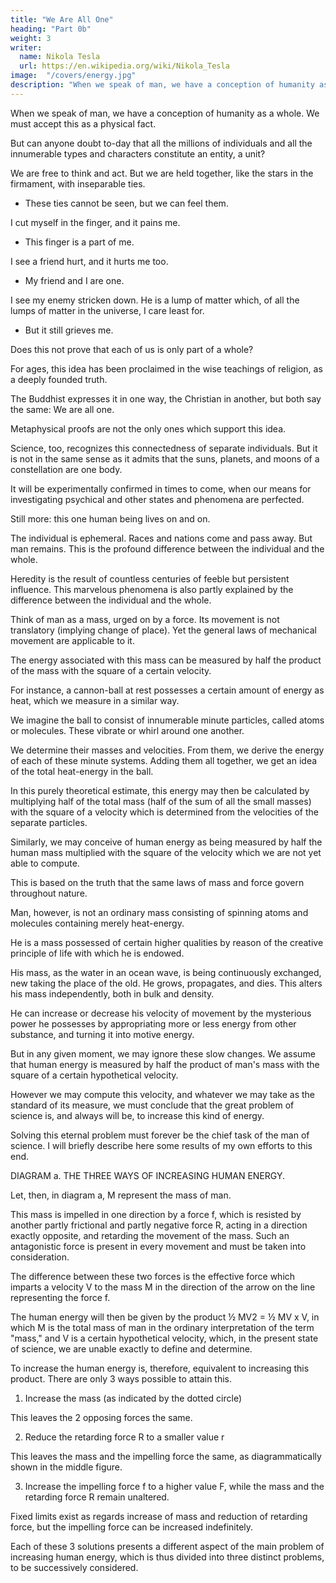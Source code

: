 ```yaml
---
title: "We Are All One"
heading: "Part 0b"
weight: 3
writer:
  name: Nikola Tesla
  url: https://en.wikipedia.org/wiki/Nikola_Tesla
image:  "/covers/energy.jpg"
description: "When we speak of man, we have a conception of humanity as a whole. We must accept this as a physical fact."
---
```




When we speak of man, we have a conception of humanity as a whole. We must accept this as a physical fact.

<!-- and before applying scientific methods to, the investigation of his movement  -->


But can anyone doubt to-day that all the millions of individuals and all the innumerable types and characters constitute an entity, a unit? 

We are free to think and act. But we are held together, like the stars in the firmament, with inseparable ties.
- These ties cannot be seen, but we can feel them.

I cut myself in the finger, and it pains me.
- This finger is a part of me. 

I see a friend hurt, and it hurts me too.
- My friend and I are one. 

I see my enemy stricken down. He is a lump of matter which, of all the lumps of matter in the universe, I care least for.
- But it still grieves me.

Does this not prove that each of us is only part of a whole? 

For ages, this idea has been proclaimed in the wise teachings of religion, as a deeply founded truth.

<!-- probably not alone as a means of insuring peace and harmony among men, but   -->

The Buddhist expresses it in one way, the Christian in another, but both say the same: We are all one.

Metaphysical proofs are not the only ones which support this idea. 

<!-- we are able to bring forth in -->

Science, too, recognizes this connectedness of separate individuals. But it is not in the same sense as it admits that the suns, planets, and moons of a constellation are one body.

<!-- , and there can be no doubt that  -->

It will be experimentally confirmed in times to come, when our means for investigating psychical and other states and phenomena are perfected. 
<!-- shall have been brought to great perfection.  -->

Still more: this one human being lives on and on.

The individual is ephemeral. Races and nations come and pass away. But man remains. This is the profound difference between the individual and the whole.

<!-- This also partly explains many of those  of  -->

Heredity is the result of countless centuries of feeble but persistent influence. This marvelous phenomena is also partly explained by the difference between  the individual and the whole.


Think of man as a mass, urged on by a force. Its movement is not translatory (implying change of place). Yet the general laws of mechanical movement are applicable to it.

The energy associated with this mass can be measured by half the product of the mass with the square of a certain velocity. 

For instance, a cannon-ball at rest possesses a certain amount of energy as heat, which we measure in a similar way. 

We imagine the ball to consist of innumerable minute particles, called atoms or molecules. These vibrate or whirl around one another. 

We determine their masses and velocities. From them, we derive the energy of each of these minute systems. Adding them all together, we get an idea of the total heat-energy in the ball.

<!-- , which is only seemingly at rest. -->

In this purely theoretical estimate, this energy may then be calculated by multiplying half of the total mass (half of the sum of all the small masses) with the square of a velocity which is determined from the velocities of the separate particles. 

Similarly, we may conceive of human energy as being measured by half the human mass multiplied with the square of the velocity which we are not yet able to compute.

<!-- But our deficiency in this knowledge will not vitiate the truth of the deductions I shall draw, which rest on the firm basis that  -->

This is based on the truth that the same laws of mass and force govern throughout nature. 

Man, however, is not an ordinary mass consisting of spinning atoms and molecules containing merely heat-energy. 

He is a mass possessed of certain higher qualities by reason of the creative principle of life with which he is endowed. 

His mass, as the water in an ocean wave, is being continuously exchanged, new taking the place of the old. He grows, propagates, and dies. This alters his mass independently, both in bulk and density. 

He can increase or decrease his velocity of movement by the mysterious power he possesses by appropriating more or less energy from other substance, and turning it into motive energy. 

But in any given moment, we may ignore these slow changes. We assume that human energy is measured by half the product of man's mass with the square of a certain hypothetical velocity.

However we may compute this velocity, and whatever we may take as the standard of its measure, we must conclude that the great problem of science is, and always will be, to increase this kind of energy. 

<!-- Many years ago, stimulated by the perusal of that deeply interesting work, Draper's "History of the Intellectual Development of Europe," depicting so vividly human movement, I recognized that to  -->

Solving this eternal problem must forever be the chief task of the man of science. I will briefly describe here some results of my own efforts to this end. 


DIAGRAM a. THE THREE WAYS OF INCREASING HUMAN ENERGY. 
	
Let, then, in diagram a, M represent the mass of man. 

This mass is impelled in one direction by a force f, which is resisted by another partly frictional and partly negative force R, acting in a direction exactly opposite, and retarding the movement of the mass. Such an antagonistic force is present in every movement and must be taken into consideration. 

The difference between these two forces is the effective force which imparts a velocity V to the mass M in the direction of the arrow on the line representing the force f.

The human energy will then be given by the product ½ MV2 = ½ MV x V, in which M is the total mass of man in the ordinary interpretation of the term "mass," and V is a certain hypothetical velocity, which, in the present state of science, we are unable exactly to define and determine. 

To increase the human energy is, therefore, equivalent to increasing this product. There are only 3 ways possible to attain this. 

1. Increase the mass (as indicated by the dotted circle)

This leaves the 2 opposing forces the same. 

2. Reduce the retarding force R to a smaller value r

This leaves the mass and the impelling force the same, as diagrammatically shown in the middle figure. 

3. Increase the impelling force f to a higher value F, while the mass and the retarding force R remain unaltered. 

Fixed limits exist as regards increase of mass and reduction of retarding force, but the impelling force can be increased indefinitely. 

Each of these 3 solutions presents a different aspect of the main problem of increasing human energy, which is thus divided into three distinct problems, to be successively considered. 
